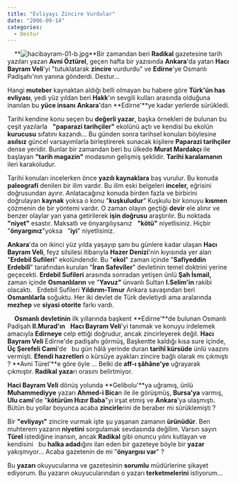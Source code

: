 ```yaml
---
title: "Evliyayı Zincire Vurdular"
date: "2006-09-14"
categories: 
  - Destur
---
```


    **![hacibayram-01-b.jpg](../uploads/2006/09/hacibayram-01-b.kucukresim.jpg)**Bir zamandan beri **Radikal** gazetesine tarih yazıları yazan **Avni Öztürel**, geçen hafta bir yazısında **Ankara**'da yatan **Hacı Bayram Veli**'yi "tutuklatarak **zincire** vurdurdu" ve **Edirne**'ye Osmanlı Padişahı'nın yanına gönderdi. Destur...

Hangi **muteber** kaynaktan aldığı belli olmayan bu habere göre **Türk'ün has evliyası**, yedi yüz yıldan beri **Hakk**'ın sevgili kulları arasında olduğuna     inanılan bu **yüce insanı** **Ankara**'dan **Edirne'**ye kadar yerlerde sürükledi.

Tarihi kendine konu seçen bu **değerli yazar**, başka örnekleri de bulunan bu çeşit yazılarla   **"paparazi tarihçiler"** ekolünü açtı ve kendisi bu ekolün **kurucusu** sıfatını kazandı... Bu günden sonra tarihsel konuları böylesine **asılsız** güncel varsayımlarla birleştirerek sunacak kişilere **Paparazi tarihçiler** dense yeridir. Bunlar bir zamandan beri bu ülkede **Murat Mardakçı** ile başlayan **"tarih magazin"** modasının gelişmiş şeklidir. **Tarihi karalamanın** ileri karakoludur.

Tarihi konuları incelerken önce **yazılı kaynaklara** baş vurulur. Bu konuda **paleografi** denilen bir ilim vardır. Bu ilim eski belgeleri **inceler,** eğrisini doğrusundan ayırır. Anlatacağınız konuda birden fazla ve birbirini doğrulayan **kaynak** yoksa o konu "**kuşkuludur**" Kuşkulu bir konuyu **kısmen** çözmenin de bir yöntemi vardır. O zaman olayın geçtiği **devir** ele alınır ve benzer olaylar yan yana getirilerek **işin doğrusu** araştırılır. Bu noktada **"niyet"** esastır. Maksatlı ve önyargılıysanız   **"kötü"** niyetlisiniz. Hiçbir "**önyargınız**"yoksa   "**iyi**" niyetlisiniz.

**Ankara**'da on ikinci yüz yılda yaşayıp şanı bu günlere kadar ulaşan **Hacı Bayram Veli**, feyz silsilesi itibarıyla **Hazer Denizi**'nin kıyısında yer alan "**Erdebil Sufileri**" ekolündendir. Bu "**ekol**" zaman içinde "**Safiyeddin Erdebilî**" tarafından kurulan "**İran Safevîler**" devletinin temel doktrini yerine geçecekti. **Erdebil Sufileri** arasında sonradan yetişen ünlü **Şah İsmail,** zaman içinde **Osmanlıların** ve "**Yavuz"** ünvanlı Sultan **I.Selim'in** rakibi olacaktı.   Erdebil Sufileri **Yıldırım-Timur** Ankara savaşından beri **Osmanlılarla** soğuktu. Her iki devlet de Türk devletiydi ama aralarında **mezhep** ve **siyasi otorite** farkı vardı.

    **Osmanlı devletinin** ilk yıllarında başkent **Edirne'**de bulunan Osmanlı Padişah **II.Murad'ın**   **Hacı Bayram Veli**'yi tanımak ve konuyu irdelemek amacıyla **Edirneye** celp ettiği doğrudur, ancak zincirleyerek değil. **Hacı Bayram Veli** Edirne'de padişahı görmüş, Başkentte kaldığı kısa sure içinde, **Üç Şerefeli Cami**'de   bu gün hâlâ yerinde duran **tarihî kürsüde** ünlü vaazını vermişti. **Efendi hazretleri** o kürsüye ayakları zincire bağlı olarak mı çıkmıştı ? **Avni Türel'**e göre öyle ... Belki de **aff-ı şâhâne'ye** uğrayarak   çıkmıştır. **Radikal yaza**rı orasını belirtmiyor.

**Haci Bayram Veli** dönüş yolunda **Gelibolu'**ya uğramış, ünlü **Muhammediyye** yazarı **Ahmed-i Bica**n ile ile görüşmüş, **Bursa'ya** varmış, **Ulu cami**'de "**kötürüm Hızır Baba**"yı irşat etmiş ve **Ankara**'ya ulaşmıştı. Bütün bu yollar boyunca acaba **zincirle**rini de beraber mi sürüklemişti ?  

Bir **"evliyayı"** zincire vurmak işte şu yaşanan zamanın **ürünüdür**. Ben muhterem yazarın **niyetini** sorgulamak sevdasında değilim. Varsın sayın **Türel** istediğine inansın, ancak **Radikal** gibi onuncu yılını kutlayan ve kendisini   bu **halka adad**ığını ilan eden bir gazeteye böyle bir **yazar** yakışmıyor... Acaba gazetenin de mi "**önyargısı var**" ?

Bu **yazarı** okuyucularına ve gazetesinin **sorumlu** müdürlerine şikayet ediyorum. Bu yazarın okuyucularından o yazarı **terketmelerini** istiyorum...
